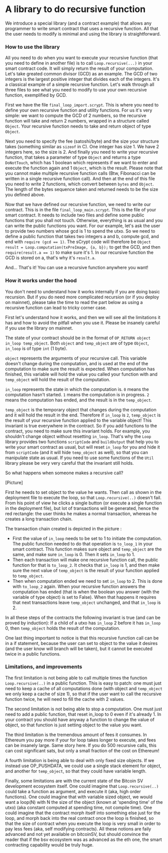 # A library to do recursive function

We introduce a special library (and a contract example) that allows any programmer to write smart contract that uses a recursive function. All that the user needs to modify is minimal and using the library is straightforward.

### How to use the library

All you need to do when you want to execute your recursive function (that you need to define in another file) is to call `Loop.recursive(...)` in your smart contract code. It will simply return the result of your computation.
Let's take greated common divisor (GCD) as an example. The GCD of two integers is the largest positive integer that divides each of the integers. It's a classical example of a simple recursive function. Let's walk through all three files to see what you need to modify to use your own recursive function, exemplified by GCD.

First we have the file `final_loop_import.scrypt`. This is where you need to define your own recursive function and utility functions. For us it's very simple: we want to compute the GCD of 2 numbers, so the recursive function will take and return 2 numbers, wrapped in a structure called `Object`. Your recursive function needs to take and return object of type `Object`.

Next you need to specify the fee (satoshi/byte) and the size your structure takes (something similar as `sizeof` in C). One integer has size 1. We have 2 integers here, so the size is 2.
And finally you need to write your recursive function, that takes a parameter of type `Object` and returns a type `DoNotTouch`, which has 1 boolean which represents if we want to enter and execute the function again and 1 `Object`, which is the result.
Please note that you cannot make multiple recursive function calls (Btw, Fibonacci can be written in a single recursive function call).
And then at the end of this file you need to write 2 functions, which convert between `bytes` and `Object`. The length of the bytes sequence taken and returned needs to be the size you defined above.

Now that we have defined our recursive function, we need to write our contract. This is in the file `final_loop_main.scrypt`. This is the file of your smart contract. It needs to include two files and define some public functions that you shall not touch. Otherwise, everything is as usual and you can write the public functions you want.
For our example, let's ask the user to provide two numbers whose gcd is 1 to spend the utxo. So we need to define a public function that takes two integers a and b, compute gcd, and end with `require (gcd == 1)`.
The sCrypt code will therefore be `Object result = Loop.computation(txPreImage, {a, b});` to get the GCD, and then `require(result.a == 1)` to make sure it's 1. In our recursive function the GCD is stored on a, that's why it's `result.a`.

And... That's it! You can use a recursive function anywhere you want!
### How it works under the hood

You don't need to understand how it works internally if you are doing basic recursion. But if you do need more complicated recursion (or if you deploy on mainnet), please take the time to read the part below as using a recursive function can lead to tricky corner case.

First let's understand how it works, and then we will see all the limitations it has and how to avoid the pitfall when you use it. Please be insanely careful if you use the library on mainnet.

The state of your contract should be in the format of `OP_RETURN object in_loop temp_object`. Both `object` and `temp_object` are of type `Object`, `in_loop` is of type `int` (1 byte).

`object` represents the arguments of your recursive call. This variable doesn't change during the computation, and is used at the end of the computation to make sure the result is expected. When computation has finished, this variable will hold the value you called your function with and `temp_object` will hold the result of the computation.

`in_loop` represents the state in which the computation is. `0` means the computation hasn't started. `1` means the computation is in progress. `2` means the computation has ended, and the result is in the  `temp_object`.

`temp_object` is the temporary object that changes during the computation and it will hold the result in the end. Therefore if `in_loop` is `2`, `temp_object` is the result of your recursive function applied to the variable object! This invariant is true everywhere in the contract. So if you add functions to the contract, you need to make sure this invariant holds. For example, you shouldn't change object without resetting `in_loop`. That's why the `Loop` library provides two functions `scriptCode` and `buildOutput` that help you to write your smart contract as usual, but will reset `in_loop` for you and hide it from `scriptCode` (and it will hide `temp_object` as well), so that you can manipulate state as usual. If you need to use some functions of the `Util` library please be very very careful that the invariant still holds.

So what happens when someone makes a recursive call?

[Picture]

First he needs to set object to the value he wants. Then call as shown in the deployment file to execute the loop, so that `Loop.recursive(..)` doesn't fail. From his point of view he clicks a single button (or execute a single function in the deployment file), but lot of transactions will be generated, hence the red rectangle: the user thinks he makes a normal transaction, whereas he creates a long transaction chain.

The transaction chain created is depicted in the picture :
+ First the value of `in_loop` needs to be set to 1 to initiate the computation. The public function needed to do that operation is `to_loop_1` in your smart contract. This function makes sure object and `temp_object` are the same, and make sure `in_loop` is 0. Then it sets `in_loop` to 1.
+ Then each transaction will make one recursive function call, the public function for that is `to_loop_2`. It checks that `in_loop` is 1, and then make sure the next value of `temp_object` is the result of your function applied to `temp_object`.
+ Then when computation ended we need to set `in_loop` to 2. This is done with `to_loop_2` again. When your recursive function answers the computation has ended (that is when the boolean you answer (with the variable of type object) is set to False). When that happens it requires that next transactions leave `temp_object` unchanged, and that `in_loop` is 2.

In all these steps of the contracts the following invariant is true (and can be proved by induction): If a child of a utxo has `in_loop` 2 before it has `in_loop` 0, then `temp_object` holds the result of the computation.

One last thing important to notice is that this recursive function call can be in a if statement, because the user can set to object to the value it desires (and the user know will branch will be taken), but it cannot be executed twice in a public functions.

### Limitations, and improvements

The first limitation is not being able to call multiple times the function `Loop.recursive(..)` in a public function. This is easy to patch: one must just need to keep a cache of all computations done (with object and `temp_object` we only keep a cache of size 1), so that if the user want to call the recursive function twice, he will need to fill the cache with 2 values.

The second limitation is not being able to stop a computation. One must just need to add a public function, that reset in_loop to 0 even if it's already 1. In your contract you should have anyway a function to change the value of object, so that function is just setting object to the value you want.

The third limitation is the tremendous amount of fees it consumes. In Ethereum you pay more if your for loop takes longer to execute, and fees can be insanely large. Same story here. If you do 500 recursive calls, this can cost significant sats, but only a small fraction of the cost on Ethereum!

A fourth limitation is being able to deal with only fixed size objects. If we instead use OP_PUSHDATA, we could use a single stack element for object, and another for `temp_object`, so that they could have variable length.

Finally, some limitations are with the current state of the Bitcoin SV development ecosystem itself. One could imagine that `Loop.recursive(..)` could take a function as argument, and execute it (aka, high order functions). One could imagine that with variable sized object, we would want a loop(N) with N the size of the object (known at 'spending time' of the utxo) (aka constant computed at spending time, not compile time). One could imagine that the contract morph itself into something else just for the loop, and morph back into the real contract once the loop is finished, so that the size of contract when you execute the loop is very small in order to pay less fees (aka, self modifying contracts). All these notions are faily advanced and not yet available on bitcoinSV, but should convince the reader that if the bsv ecosystem was as advanced as the eth one, the smart contracting capability would be truly huge.